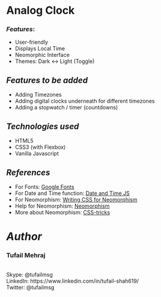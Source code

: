 
# Analog Clock

### *Features*:
* User-friendly
* Displays Local Time
* Neomorphic Interface
* Themes: Dark <-> Light (Toggle)


## *Features to be added*

- Adding Timezones
- Adding digital clocks underneath for different timezones
- Adding a stopwatch / timer (countdowns)


## *Technologies used*

- HTML5
- CSS3 (with Flexbox)
- Vanilla Javascript


## *References*
* For Fonts: [Google Fonts](https://fonts.googleapis.com/css2?family=Work+Sans:wght@300&display=swap)
* For Date and Time function: [Date and Time JS](https://javascript.info/date#setting-date-components)
* For Neomorphism: [Writing CSS for Neomorphism](https://www.youtube.com/watch?v=Gv0dy51SYL0)
* Help for Neomorphism: [Neomorphism](https://neumorphism.io/)
* More about Neomorphism: [CSS-tricks](https://css-tricks.com/neumorphism-and-css/)



# *Author*
<h3> Tufail Mehraj </h3> <br>
Skype: @tufailmsg <br>
LinkedIn: https://www.linkedin.com/in/tufail-shah619/ <br>
Twitter: @tufailmsg <br>
